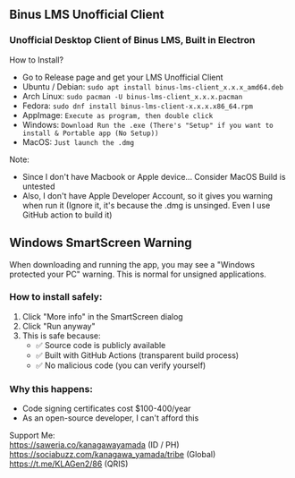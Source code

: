 ## Binus LMS Unofficial Client
### Unofficial Desktop Client of Binus LMS, Built in Electron

How to Install?
- Go to Release page and get your LMS Unofficial Client
- Ubuntu / Debian:
   ```sudo apt install binus-lms-client_x.x.x_amd64.deb```
- Arch Linux:
   ```sudo pacman -U binus-lms-client_x.x.x.pacman```
- Fedora:
   ```sudo dnf install binus-lms-client-x.x.x.x86_64.rpm```
- AppImage:
  ```Execute as program, then double click```
- Windows:
  ```Download Run the .exe (There's "Setup" if you want to install & Portable app (No Setup))```
- MacOS: 
  ```Just launch the .dmg``` <br />

Note: 
- Since I don't have Macbook or Apple device... Consider MacOS Build is untested
- Also, I don't have Apple Developer Account, so it gives you warning when run it (Ignore it, it's because the .dmg is unsinged. Even I use GitHub action to build it) 

## Windows SmartScreen Warning

When downloading and running the app, you may see a "Windows protected your PC" warning. This is normal for unsigned applications.

### How to install safely:

1. Click "More info" in the SmartScreen dialog
2. Click "Run anyway"
3. This is safe because:
   - ✅ Source code is publicly available
   - ✅ Built with GitHub Actions (transparent build process)
   - ✅ No malicious code (you can verify yourself)

### Why this happens:
- Code signing certificates cost $100-400/year
- As an open-source developer, I can't afford this

Support Me: <br />
https://saweria.co/kanagawayamada (ID / PH) <br />
https://sociabuzz.com/kanagawa_yamada/tribe (Global) <br />
https://t.me/KLAGen2/86 (QRIS) <br />
